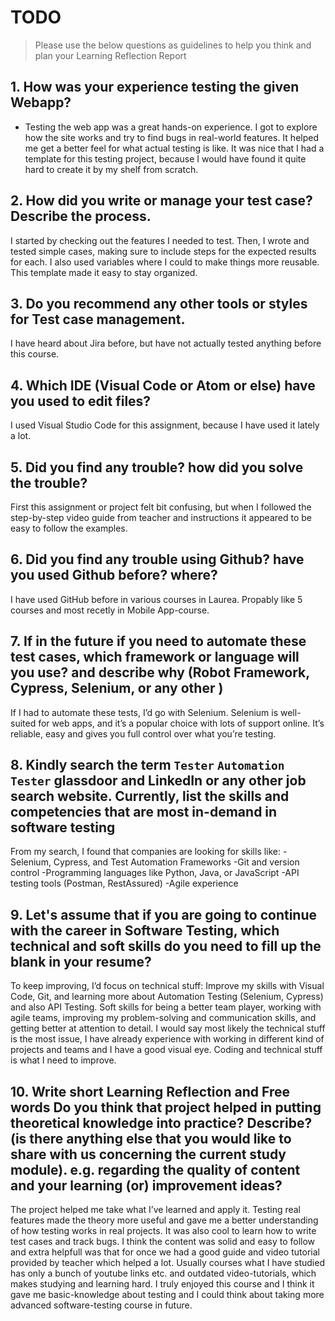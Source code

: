 
# TODO

> Please use the below questions as guidelines to help you think and plan your Learning Reflection Report

## 1. How was your experience testing the given Webapp?
- Testing the web app was a great hands-on experience. I got to explore how the site works and try to find bugs in real-world features. It helped me get a better feel for what actual testing is like. It was nice that I had a template for this testing project, because I would have found it quite hard to create it by my shelf from scratch.
     

## 2. How did you write or manage your test case? Describe the process.
I started by checking out the features I needed to test. 
Then, I wrote and tested simple cases, making sure to include steps for the expected results for each. I also used variables where I could to make things more reusable. 
This template made it  easy to stay organized.
    

## 3. Do you recommend any other tools or styles for Test case management. 
I have heard about Jira before, but have not actually tested anything before this course.


## 4. Which IDE (Visual Code or Atom or else) have you used to edit files?
I used Visual Studio Code for this assignment, because I have used it lately a lot.


     
## 5. Did you find any trouble? how did you solve the trouble?
First this assignment or project felt bit confusing, but when I followed the step-by-step video guide from teacher and instructions it appeared to be easy to follow the examples.


## 6. Did you find any trouble using Github? have you used Github before? where?
I have used GitHub before in various courses in Laurea. Propably like 5 courses and most recetly in Mobile App-course.
 

## 7. If in the future if you need to automate these test cases, which framework or language will you use? and describe why (Robot Framework, Cypress, Selenium, or any other )
If I had to automate these tests, I’d go with Selenium. Selenium is well-suited for web apps, and it’s a popular choice with lots of support online. It’s reliable, easy and gives you full control over what you’re testing.



## 8. Kindly search the term `Tester` `Automation Tester` glassdoor and LinkedIn or any other job search website. Currently, list the skills and competencies that are most in-demand in software testing
From my search, I found that companies are looking for skills like:
    -Selenium, Cypress, and Test Automation Frameworks
    -Git and version control
    -Programming languages like Python, Java, or JavaScript
    -API testing tools (Postman, RestAssured)
    -Agile experience



## 9. **Let's assume** that if you are going to continue with the career in Software Testing, which technical and soft skills do you need to fill up the blank in your resume?
To keep improving, I’d focus on technical stuff: Improve my skills with Visual Code, Git, and learning more about Automation Testing (Selenium, Cypress) and also API Testing.
Soft skills for being a better team player, working with agile teams, improving my problem-solving and communication skills, and getting better at attention to detail. I would say most likely the technical stuff is the most issue, I have already experience with working in different kind of projects and teams and I have a good visual eye. Coding and technical stuff is what I need to improve.


## 10. Write short Learning Reflection and  Free words Do you think that project helped in putting theoretical knowledge into practice? Describe? (is there anything else that you would like to share with us concerning the current study module). e.g. regarding the quality of content and your learning (or) improvement ideas? 
The project helped me take what I’ve learned and apply it. Testing real features made the theory more useful and gave me a better understanding of how testing works in real projects. It was also cool to learn how to write test cases and track bugs. 
I think the content was solid and easy to follow and extra helpfull was that for once we had a good guide and video tutorial provided by teacher which helped a lot. Usually courses what I have studied has only a bunch of youtube links etc. and outdated video-tutorials, which makes studying and learning hard. 
I truly enjoyed this course and I think it gave me basic-knowledge about testing and I could think about taking more advanced software-testing course in future.




 






